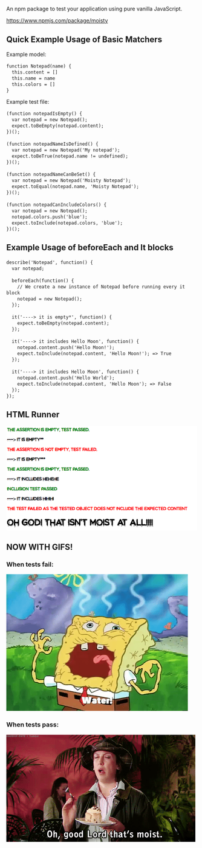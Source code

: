 An npm package to test your application using pure vanilla JavaScript.

https://www.npmjs.com/package/moisty 

## Quick Example Usage of Basic Matchers

Example model:

```
function Notepad(name) {
  this.content = []
  this.name = name
  this.colors = []
}
```

Example test file:

```
(function notepadIsEmpty() {
  var notepad = new Notepad();
  expect.toBeEmpty(notepad.content);
})();

(function notepadNameIsDefined() {
  var notepad = new Notepad('My notepad');
  expect.toBeTrue(notepad.name != undefined);
})();

(function notepadNameCanBeSet() {
  var notepad = new Notepad('Moisty Notepad');
  expect.toEqual(notepad.name, 'Moisty Notepad');
})();

(function notepadCanIncludeColors() {
  var notepad = new Notepad();
  notepad.colors.push('blue');
  expect.toInclude(notepad.colors, 'blue');
})();
```

## Example Usage of beforeEach and It blocks

```
describe('Notepad', function() {
  var notepad;

  beforeEach(function() {
    // We create a new instance of Notepad before running every it block
    notepad = new Notepad();
  });

  it('----> it is empty*', function() {
    expect.toBeEmpty(notepad.content);
  });

  it('----> it includes Hello Moon', function() {
    notepad.content.push('Hello Moon!');
    expect.toInclude(notepad.content, 'Hello Moon!'); => True
  });

  it('----> it includes Hello Moon', function() {
    notepad.content.push('Hello World');
    expect.toInclude(notepad.content, 'Hello Moon'); => False
  });
});
```

## HTML Runner

![HTML Moist Runner](/public/moisty-screenshot.png?raw=true)

## NOW WITH GIFS!

### When tests fail:

![Not Moist](/public/spongebob-gif.gif)

### When tests pass:

![Moist](/public/moist-gif.gif)
